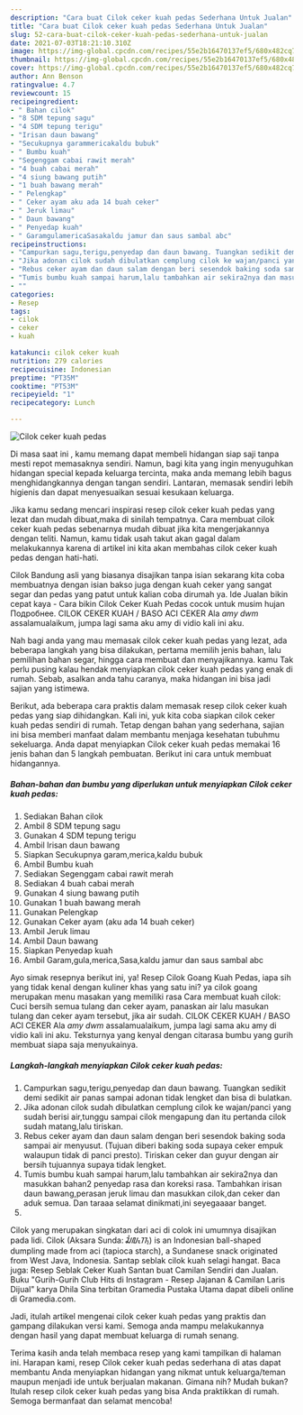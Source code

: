 ```yaml
---
description: "Cara buat Cilok ceker kuah pedas Sederhana Untuk Jualan"
title: "Cara buat Cilok ceker kuah pedas Sederhana Untuk Jualan"
slug: 52-cara-buat-cilok-ceker-kuah-pedas-sederhana-untuk-jualan
date: 2021-07-03T18:21:10.310Z
image: https://img-global.cpcdn.com/recipes/55e2b16470137ef5/680x482cq70/cilok-ceker-kuah-pedas-foto-resep-utama.jpg
thumbnail: https://img-global.cpcdn.com/recipes/55e2b16470137ef5/680x482cq70/cilok-ceker-kuah-pedas-foto-resep-utama.jpg
cover: https://img-global.cpcdn.com/recipes/55e2b16470137ef5/680x482cq70/cilok-ceker-kuah-pedas-foto-resep-utama.jpg
author: Ann Benson
ratingvalue: 4.7
reviewcount: 15
recipeingredient:
- " Bahan cilok"
- "8 SDM tepung sagu"
- "4 SDM tepung terigu"
- "Irisan daun bawang"
- "Secukupnya garammericakaldu bubuk"
- " Bumbu kuah"
- "Segenggam cabai rawit merah"
- "4 buah cabai merah"
- "4 siung bawang putih"
- "1 buah bawang merah"
- " Pelengkap"
- " Ceker ayam aku ada 14 buah ceker"
- " Jeruk limau"
- " Daun bawang"
- " Penyedap kuah"
- " GaramgulamericaSasakaldu jamur dan saus sambal abc"
recipeinstructions:
- "Campurkan sagu,terigu,penyedap dan daun bawang. Tuangkan sedikit demi sedikit air panas sampai adonan tidak lengket dan bisa di bulatkan."
- "Jika adonan cilok sudah dibulatkan cemplung cilok ke wajan/panci yang sudah berisi air,tunggu sampai cilok mengapung dan itu pertanda cilok sudah matang,lalu tiriskan."
- "Rebus ceker ayam dan daun salam dengan beri sesendok baking soda sampai air menyusut. (Tujuan diberi baking soda supaya ceker empuk walaupun tidak di panci presto). Tiriskan ceker dan guyur dengan air bersih tujuannya supaya tidak lengket."
- "Tumis bumbu kuah sampai harum,lalu tambahkan air sekira2nya dan masukkan bahan2 penyedap rasa dan koreksi rasa. Tambahkan irisan daun bawang,perasan jeruk limau dan masukkan cilok,dan ceker dan aduk semua. Dan taraaa selamat dinikmati,ini seyegaaaar banget."
- ""
categories:
- Resep
tags:
- cilok
- ceker
- kuah

katakunci: cilok ceker kuah 
nutrition: 279 calories
recipecuisine: Indonesian
preptime: "PT35M"
cooktime: "PT53M"
recipeyield: "1"
recipecategory: Lunch

---
```



![Cilok ceker kuah pedas](https://img-global.cpcdn.com/recipes/55e2b16470137ef5/680x482cq70/cilok-ceker-kuah-pedas-foto-resep-utama.jpg)

Di masa  saat ini , kamu memang dapat membeli hidangan siap saji tanpa mesti repot memasaknya sendiri. Namun, bagi kita yang ingin menyuguhkan hidangan special kepada keluarga tercinta, maka anda memang lebih bagus menghidangkannya dengan tangan sendiri. Lantaran, memasak sendiri lebih higienis dan dapat menyesuaikan sesuai kesukaan keluarga.

Jika kamu sedang mencari inspirasi resep cilok ceker kuah pedas yang lezat dan mudah dibuat,maka di sinilah tempatnya. Cara membuat cilok ceker kuah pedas  sebenarnya mudah dibuat jika kita mengerjakannya dengan teliti. Namun, kamu tidak usah takut akan gagal dalam melakukannya 
karena di artikel ini kita akan membahas cilok ceker kuah pedas dengan hati-hati.  

Cilok Bandung asli yang biasanya disajikan tanpa isian sekarang kita coba membuatnya dengan isian bakso juga dengan kuah ceker yang sangat segar dan pedas yang patut untuk kalian coba dirumah ya. Ide Jualan bikin cepat kaya - Cara bikin Cilok Ceker Kuah Pedas cocok untuk musim hujan Подробнее. CILOK CEKER KUAH / BASO ACI CEKER Ala *amy dwm* assalamualaikum, jumpa lagi sama aku amy di vidio kali ini aku.

Nah bagi anda yang mau memasak cilok ceker kuah pedas yang lezat, ada beberapa langkah yang bisa dilakukan, pertama memilih jenis bahan, lalu pemilihan bahan segar, hingga cara membuat dan menyajikannya. kamu Tak perlu pusing kalau hendak menyiapkan cilok ceker kuah pedas yang enak di rumah. Sebab, asalkan anda  tahu caranya, maka hidangan ini bisa jadi sajian yang istimewa.

Berikut, ada beberapa cara praktis  dalam memasak resep cilok ceker kuah pedas yang siap dihidangkan. Kali ini, yuk kita coba siapkan cilok ceker kuah pedas sendiri di rumah. Tetap dengan bahan yang sederhana, sajian ini bisa memberi manfaat dalam membantu menjaga kesehatan tubuhmu sekeluarga. Anda dapat menyiapkan Cilok ceker kuah pedas memakai 16 jenis bahan dan 5 langkah pembuatan. Berikut ini cara untuk membuat hidangannya.

<!--inarticleads1-->

##### Bahan-bahan dan bumbu yang diperlukan untuk menyiapkan Cilok ceker kuah pedas:

1. Sediakan  Bahan cilok
1. Ambil 8 SDM tepung sagu
1. Gunakan 4 SDM tepung terigu
1. Ambil Irisan daun bawang
1. Siapkan Secukupnya garam,merica,kaldu bubuk
1. Ambil  Bumbu kuah
1. Sediakan Segenggam cabai rawit merah
1. Sediakan 4 buah cabai merah
1. Gunakan 4 siung bawang putih
1. Gunakan 1 buah bawang merah
1. Gunakan  Pelengkap
1. Gunakan  Ceker ayam (aku ada 14 buah ceker)
1. Ambil  Jeruk limau
1. Ambil  Daun bawang
1. Siapkan  Penyedap kuah
1. Ambil  Garam,gula,merica,Sasa,kaldu jamur dan saus sambal abc


Ayo simak resepnya berikut ini, ya! Resep Cilok Goang Kuah Pedas, iapa sih yang tidak kenal dengan kuliner khas yang satu ini? ya cilok goang merupakan menu masakan yang memiliki rasa Cara membuat kuah cilok: Cuci bersih semua tulang dan ceker ayam, panaskan air lalu masukan tulang dan ceker ayam tersebut, jika air sudah. CILOK CEKER KUAH / BASO ACI CEKER Ala *amy dwm* assalamualaikum, jumpa lagi sama aku amy di vidio kali ini aku. Teksturnya yang kenyal dengan citarasa bumbu yang gurih membuat siapa saja menyukainya. 

<!--inarticleads2-->

##### Langkah-langkah menyiapkan Cilok ceker kuah pedas:

1. Campurkan sagu,terigu,penyedap dan daun bawang. Tuangkan sedikit demi sedikit air panas sampai adonan tidak lengket dan bisa di bulatkan.
1. Jika adonan cilok sudah dibulatkan cemplung cilok ke wajan/panci yang sudah berisi air,tunggu sampai cilok mengapung dan itu pertanda cilok sudah matang,lalu tiriskan.
1. Rebus ceker ayam dan daun salam dengan beri sesendok baking soda sampai air menyusut. (Tujuan diberi baking soda supaya ceker empuk walaupun tidak di panci presto). Tiriskan ceker dan guyur dengan air bersih tujuannya supaya tidak lengket.
1. Tumis bumbu kuah sampai harum,lalu tambahkan air sekira2nya dan masukkan bahan2 penyedap rasa dan koreksi rasa. Tambahkan irisan daun bawang,perasan jeruk limau dan masukkan cilok,dan ceker dan aduk semua. Dan taraaa selamat dinikmati,ini seyegaaaar banget.
1. 


Cilok yang merupakan singkatan dari aci di colok ini umumnya disajikan pada lidi. Cilok (Aksara Sunda: ᮎᮤᮜᮧᮊ᮪) is an Indonesian ball-shaped dumpling made from aci (tapioca starch), a Sundanese snack originated from West Java, Indonesia. Santap seblak cilok kuah selagi hangat. Baca juga: Resep Seblak Ceker Kuah Santan buat Camilan Sendiri dan Jualan. Buku &#34;Gurih-Gurih Club Hits di Instagram - Resep Jajanan &amp; Camilan Laris Dijual&#34; karya Dhila Sina terbitan Gramedia Pustaka Utama dapat dibeli online di Gramedia.com. 

Jadi, itulah artikel mengenai  cilok ceker kuah pedas  yang praktis dan gampang dilakukan versi kami. Semoga anda mampu melakukannya dengan hasil yang dapat membuat keluarga di rumah senang. 

Terima kasih anda telah membaca resep yang kami tampilkan di halaman ini. Harapan kami, resep  Cilok ceker kuah pedas sederhana di atas dapat membantu Anda menyiapkan hidangan yang nikmat untuk keluarga/teman maupun menjadi ide untuk berjualan makanan. Gimana nih? Mudah bukan? Itulah resep cilok ceker kuah pedas yang bisa Anda praktikkan di rumah. Semoga bermanfaat dan selamat mencoba!


